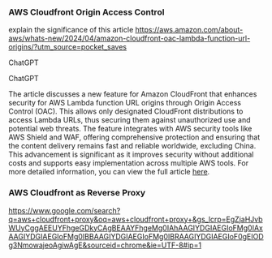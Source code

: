 ### AWS Cloudfront Origin Access Control
explain the significance of this article https://aws.amazon.com/about-aws/whats-new/2024/04/amazon-cloudfront-oac-lambda-function-url-origins/?utm_source=pocket_saves

ChatGPT

ChatGPT

The article discusses a new feature for Amazon CloudFront that enhances security for AWS Lambda function URL origins through Origin Access Control (OAC). This allows only designated CloudFront distributions to access Lambda URLs, thus securing them against unauthorized use and potential web threats. The feature integrates with AWS security tools like AWS Shield and WAF, offering comprehensive protection and ensuring that the content delivery remains fast and reliable worldwide, excluding China. This advancement is significant as it improves security without additional costs and supports easy implementation across multiple AWS tools. For more detailed information, you can view the full article [here](https://aws.amazon.com/about-aws/whats-new/2024/04/amazon-cloudfront-oac-lambda-function-url-origins/?utm_source=pocket_saves).


### AWS Cloudfront as Reverse Proxy
https://www.google.com/search?q=aws+cloudfront+proxy&oq=aws+cloudfront+proxy+&gs_lcrp=EgZjaHJvbWUyCggAEEUYFhgeGDkyCAgBEAAYFhgeMg0IAhAAGIYDGIAEGIoFMg0IAxAAGIYDGIAEGIoFMg0IBBAAGIYDGIAEGIoFMg0IBRAAGIYDGIAEGIoF0gEIODg3NmowajeoAgiwAgE&sourceid=chrome&ie=UTF-8#ip=1